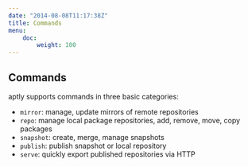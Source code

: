 ```yaml
---
date: "2014-08-08T11:17:38Z"
title: Commands
menu:
    doc:
        weight: 100
---
```


Commands
--------

aptly supports commands in three basic categories:

-   `mirror`: manage, update mirrors of remote repositories
-   `repo`: manage local package repositories, add, remove, move, copy
    packages
-   `snapshot`: create, merge, manage snapshots
-   `publish`: publish snapshot or local repository
-   `serve`: quickly export published repositories via HTTP
